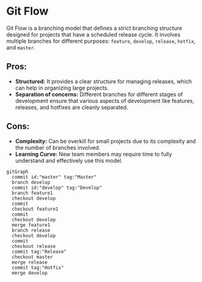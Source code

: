 # Git Flow
Git Flow is a branching model that defines a strict branching structure designed for projects that have a scheduled release cycle. It involves multiple branches for different purposes: ``feature``, ``develop``, ``release``, ``hotfix``, and ``master``.

## Pros:

 - **Structured:** It provides a clear structure for managing releases, which can help in organizing large projects.
- **Separation of concerns:** Different branches for different stages of development ensure that various aspects of development like features, releases, and hotfixes are cleanly separated.


## Cons:

- **Complexity:** Can be overkill for small projects due to its complexity and the number of branches involved.
- **Learning Curve:** New team members may require time to fully understand and effectively use this model.

```mermaid
gitGraph
  commit id:"master" tag:"Master"
  branch develop
  commit id:"develop" tag:"Develop"
  branch feature1
  checkout develop
  commit
  checkout feature1
  commit
  checkout develop
  merge feature1
  branch release
  checkout develop
  commit
  checkout release
  commit tag:"Release"
  checkout master
  merge release
  commit tag:"Hotfix"
  merge develop
```